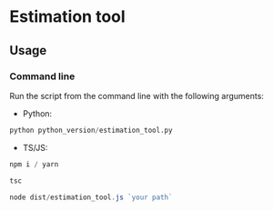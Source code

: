 # Estimation tool

## Usage

### Command line

Run the script from the command line with the following arguments:

- Python:

```python
python python_version/estimation_tool.py
```

- TS/JS:

```node.js
npm i / yarn

tsc

node dist/estimation_tool.js `your path`
```
